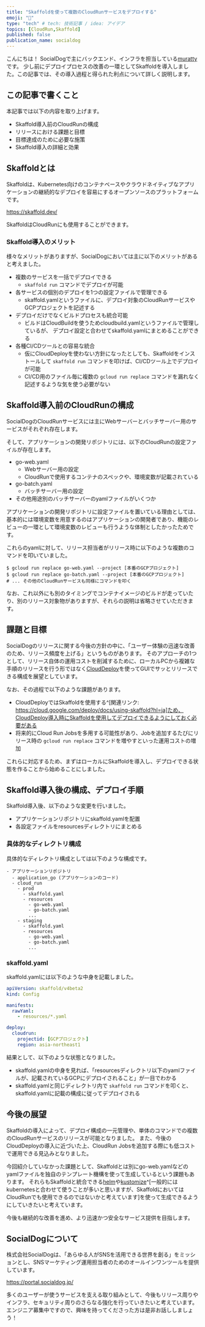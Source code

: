 ```yaml
---
title: "Skaffoldを使って複数のCloudRunサービスをデプロイする"
emoji: "🚀"
type: "tech" # tech: 技術記事 / idea: アイデア
topics: [CloudRun,Skaffold]
published: false
publication_name: socialdog
---
```


こんにちは！
SocialDogで主にバックエンド、インフラを担当している[muratty](https://x.com/canon1ky)です。
少し前にデプロイプロセスの改善の一環としてSkaffoldを導入しました。この記事では、その導入過程と得られた利点について詳しく説明します。

## この記事で書くこと
本記事では以下の内容を取り上げます。

- Skaffold導入前のCloudRunの構成
- リリースにおける課題と目標
- 目標達成のために必要な施策
- Skaffold導入の詳細と効果

## Skaffoldとは
Skaffoldは、Kubernetes向けのコンテナベースやクラウドネイティブなアプリケーションの継続的なデプロイを容易にするオープンソースのプラットフォームです。

https://skaffold.dev/

SkaffoldはCloudRunにも使用することができます。

### Skaffold導入のメリット
様々なメリットがありますが、SocialDogにおいては主に以下のメリットがあると考えました。
- 複数のサービスを一括でデプロイできる
  - `skaffold run` コマンドでデプロイが可能
- 各サービスの個別のデプロイを1つの設定ファイルで管理できる
  - skaffold.yamlというファイルに、デプロイ対象のCloudRunサービスやGCPプロジェクトを記述する
- デプロイだけでなくビルドプロセスも統合可能
  - ビルドはCloudBuildを使うためcloudbuild.yamlというファイルで管理しているが、 デプロイ設定と合わせてskaffold.yamlにまとめることができる
- 各種CI/CDツールとの容易な統合
  - 仮にCloudDeployを使わない方針になったとしても、Skaffoldをインストールして `skaffold run` コマンドを叩けば、CI/CDツール上でデプロイが可能
  - CI/CD用のファイル毎に複数の `gcloud run replace` コマンドを漏れなく記述するような気を使う必要がない

## Skaffold導入前のCloudRunの構成
SocialDogのCloudRunサービスには主にWebサーバーとバッチサーバー用のサービスがそれぞれ存在します。

そして、アプリケーションの開発リポジトリには、以下のCloudRunの設定ファイルが存在します。

- go-web.yaml
  - Webサーバー用の設定
  - CloudRunで使用するコンテナのスペックや、環境変数が記載されている
- go-batch.yaml
  - バッチサーバー用の設定
- その他用途別のバッチサーバーのyamlファイルがいくつか

アプリケーションの開発リポジトリに設定ファイルを置いている理由としては、基本的には環境変数を用意するのはアプリケーションの開発者であり、機能のレビューの一環として環境変数のレビューも行うような体制としたかったためです。

これらのyamlに対して、リリース担当者がリリース時に以下のような複数のコマンドを叩いていました。

```
$ gcloud run replace go-web.yaml --project [本番のGCPプロジェクト]
$ gcloud run replace go-batch.yaml --project [本番のGCPプロジェクト]
# ... その他のCloudRunサービスも同様にコマンドを叩く
```

なお、これ以外にも別のタイミングでコンテナイメージのビルドが走っていたり、別のリリース対象物がありますが、それらの説明は省略させていただきます。

## 課題と目標
SocialDogのリリースに関する今後の方針の中に、「ユーザー体験の迅速な改善のため、リリース頻度を上げる」というものがあります。
そのアプローチの1つとして、リリース自体の運用コストを削減するために、ローカルPCから複雑な手順のリリースを行う形ではなく[CloudDeploy](https://cloud.google.com/deploy)を使ってGUIでサッとリリースできる構成を展望としています。

なお、その過程で以下のような課題があります。
- CloudDeployではSkaffoldを使用する^[関連リンク: https://cloud.google.com/deploy/docs/using-skaffold?hl=ja]ため、CloudDeploy導入時にSkaffoldを使用してデプロイできるようにしておく必要がある
- 将来的にCloud Run Jobsを多用する可能性があり、Jobを追加するたびにリリース時の `gcloud run replace` コマンドを増やすといった運用コストの増加

これらに対応するため、まずはローカルにSkaffoldを導入し、デプロイできる状態を作ることから始めることにしました。

## Skaffold導入後の構成、デプロイ手順
Skaffold導入後、以下のような変更を行いました。

- アプリケーションリポジトリにskaffold.yamlを配置
- 各設定ファイルをresourcesディレクトリにまとめる

### 具体的なディレクトリ構成
具体的なディレクトリ構成としては以下のような構成です。

```
- アプリケーションリポジトリ
  - application_go (アプリケーションのコード)
  - cloud_run
    - prod
      - skaffold.yaml
      - resources
        - go-web.yaml
        - go-batch.yaml
        ...
    - staging
      - skaffold.yaml
      - resources
        - go-web.yaml
        - go-batch.yaml
        ...
```

### skaffold.yaml
skaffold.yamlには以下のような中身を記載しました。

```yaml
apiVersion: skaffold/v4beta2
kind: Config

manifests:
  rawYaml:
    - resources/*.yaml

deploy:
  cloudrun:
    projectid: [GCPプロジェクト]
    region: asia-northeast1
```

結果として、以下のような状態となりました。

- skaffold.yamlの中身を見れば、「resourcesディレクトリ以下のyamlファイルが、記載されているGCPにデプロイされること」が一目でわかる
- skaffold.yamlと同じディレクトリ内で `skaffold run` コマンドを叩くと、skaffold.yamlに記載の構成に従ってデプロイされる

## 今後の展望
Skaffoldの導入によって、デプロイ構成の一元管理や、単体のコマンドでの複数のCloudRunサービスのリリースが可能となりました。
また、今後のCloudDeployの導入に近づいた上、CloudRun Jobsを追加する際にも低コストで運用できる見込みとなりました。

今回紹介していなかった課題として、Skaffoldとは別にgo-web.yamlなどのyamlファイルを独自のテンプレート機構を使って生成しているという課題もあります。
それらもSkaffoldと統合できる[helm](https://helm.sh/ja/)や[kustomize](https://kustomize.io/)^[一般的にはkubernetesと合わせて使うことが多いと思いますが、SkaffoldにおいてはCloudRunでも使用できるのではないかと考えています]を使って生成できるようにしていきたいと考えています。

今後も継続的な改善を進め、より迅速かつ安全なサービス提供を目指します。

## SocialDogについて

株式会社SocialDogは、「あらゆる人がSNSを活用できる世界を創る」をミッションとし、SNSマーケティング運用担当者のためのオールインワンツールを提供しています。

https://portal.socialdog.jp/

多くのユーザーが使うサービスを支える取り組みとして、今後もリリース周りやインフラ、セキュリティ周りのさらなる強化を行っていきたいと考えています。
エンジニア募集中ですので、興味を持ってくださった方は是非お話ししましょう！